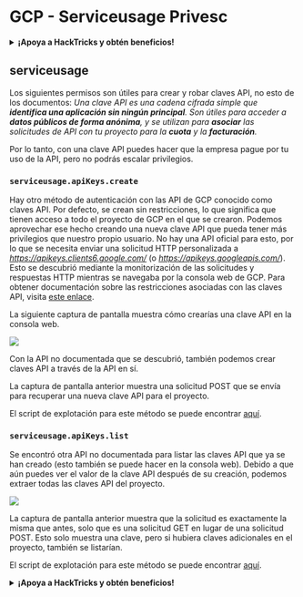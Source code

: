 # GCP - Serviceusage Privesc

<details>

<summary><strong>¡Apoya a HackTricks y obtén beneficios!</strong></summary>

* Si quieres ver a tu **empresa anunciada en HackTricks** o si quieres acceder a la **última versión de PEASS o descargar HackTricks en PDF** ¡Revisa los [**PLANES DE SUSCRIPCIÓN**](https://github.com/sponsors/carlospolop)!
* Obtén el [**oficial PEASS & HackTricks swag**](https://peass.creator-spring.com)
* Descubre [**The PEASS Family**](https://opensea.io/collection/the-peass-family), nuestra colección de [**NFTs**](https://opensea.io/collection/the-peass-family) exclusivos.
* **Únete al** 💬 [**grupo de Discord**](https://discord.gg/hRep4RUj7f) o al [**grupo de telegram**](https://t.me/peass) o **sígueme** en **Twitter** 🐦 [**@carlospolopm**](https://twitter.com/carlospolopm).
* **Comparte tus trucos de hacking enviando PRs a los repositorios de** [**HackTricks**](https://github.com/carlospolop/hacktricks) y [**HackTricks Cloud**](https://github.com/carlospolop/hacktricks-cloud) github.

</details>

## serviceusage

Los siguientes permisos son útiles para crear y robar claves API, no esto de los documentos: _Una clave API es una cadena cifrada simple que **identifica una aplicación sin ningún principal**. Son útiles para acceder a **datos públicos de forma anónima**, y se utilizan para **asociar** las solicitudes de API con tu proyecto para la **cuota** y la **facturación**._

Por lo tanto, con una clave API puedes hacer que la empresa pague por tu uso de la API, pero no podrás escalar privilegios.

### `serviceusage.apiKeys.create`

Hay otro método de autenticación con las API de GCP conocido como claves API. Por defecto, se crean sin restricciones, lo que significa que tienen acceso a todo el proyecto de GCP en el que se crearon. Podemos aprovechar ese hecho creando una nueva clave API que pueda tener más privilegios que nuestro propio usuario. No hay una API oficial para esto, por lo que se necesita enviar una solicitud HTTP personalizada a _https://apikeys.clients6.google.com/_ (o _https://apikeys.googleapis.com/_). Esto se descubrió mediante la monitorización de las solicitudes y respuestas HTTP mientras se navegaba por la consola web de GCP. Para obtener documentación sobre las restricciones asociadas con las claves API, visita [este enlace](https://cloud.google.com/docs/authentication/api-keys).

La siguiente captura de pantalla muestra cómo crearías una clave API en la consola web.

![](https://rhinosecuritylabs.com/wp-content/uploads/2020/04/image6-1.png)

Con la API no documentada que se descubrió, también podemos crear claves API a través de la API en sí.

La captura de pantalla anterior muestra una solicitud POST que se envía para recuperar una nueva clave API para el proyecto.

El script de explotación para este método se puede encontrar [aquí](https://github.com/RhinoSecurityLabs/GCP-IAM-Privilege-Escalation/blob/master/ExploitScripts/serviceusage.apiKeys.create.py).

### `serviceusage.apiKeys.list`

Se encontró otra API no documentada para listar las claves API que ya se han creado (esto también se puede hacer en la consola web). Debido a que aún puedes ver el valor de la clave API después de su creación, podemos extraer todas las claves API del proyecto.

![](https://rhinosecuritylabs.com/wp-content/uploads/2020/04/image4-1.png)

La captura de pantalla anterior muestra que la solicitud es exactamente la misma que antes, solo que es una solicitud GET en lugar de una solicitud POST. Esto solo muestra una clave, pero si hubiera claves adicionales en el proyecto, también se listarían.

El script de explotación para este método se puede encontrar [aquí](https://github.com/RhinoSecurityLabs/GCP-IAM-Privilege-Escalation/blob/master/ExploitScripts/serviceusage.apiKeys.list.py).

<details>

<summary><strong>¡Apoya a HackTricks y obtén beneficios!</strong></summary>

¿Trabajas en una **empresa de ciberseguridad**? ¿Quieres ver a tu **empresa anunciada en HackTricks**? ¿o quieres tener acceso a la **última versión de PEASS o descargar HackTricks en PDF**? ¡Revisa los [**PLANES DE SUSCRIPCIÓN**](https://github.com/sponsors/carlospolop)!

Descubre [**The PEASS Family**](https://opensea.io/collection/the-peass-family), nuestra colección de [**NFTs**](https://opensea.io/collection/the-peass-family) exclusivos.

Obtén el [**oficial PEASS & HackTricks swag**](https://peass.creator-spring.com)

**Únete al** [**💬**](https://emojipedia.org/speech-balloon/) [**grupo de Discord**](https://discord.gg/hRep4RUj7f) o al [**grupo de telegram**](https://t.me/peass) o **sígueme** en **Twitter** [**🐦**](https://github.com/carlospolop/hacktricks/tree/7af18b62b3bdc423e11444677a6a73d4043511e9/\[https:/emojipedia.org/bird/README.md)[**@carlospolopm**](https://twitter.com/carlospolopm).

**Comparte tus trucos de hacking enviando PRs a los repositorios de** [**hacktricks github repo**](https://github.com/carlospolop/hacktricks)\*\*\*\*

**.**

</details>